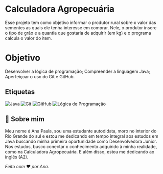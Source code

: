 # Calculadora Agropecuária
Esse projeto tem como objetivo informar o produtor rural sobre o valor das sementes as quais ele tenha interesse em comprar. 
Nele, o produtor insere o tipo de grão e a quantia que gostaria de adquirir (em kg) e o programa calcula o valor do item. 

# Objetivo
Desenvolver a lógica de programação;
Compreender a linguagem Java;
Aperfeiçoar o uso do Git e GitHub.

## Etiquetas
![Java](https://img.shields.io/badge/Java-ED8B00?style=for-the-badge&logo=java&logoColor=white)
![Git](https://img.shields.io/badge/Git-F05032?style=for-the-badge&logo=git&logoColor=white)
![GitHub](https://img.shields.io/badge/GitHub-181717?style=for-the-badge&logo=github&logoColor=white)
![Lógica de Programação](https://img.shields.io/badge/Lógica%20de%20Programação-blue?style=for-the-badge)

## 🚀 Sobre mim
Meu nome é Ana Paula, sou uma estudante autodidata, moro no interior do Rio Grande do sul e estou me dedicando em tempo integral aos estudos em Java buscando minha primeira oportunidade como Desenvolvedora Junior.
Nos estudos, busco conectar o conhecimento adquirido à minha realidade, como na Calculadora Agropecuária. E além disso, estou me dedicando ao inglês (A2). 



_Feito com ❤️ por Ana._
